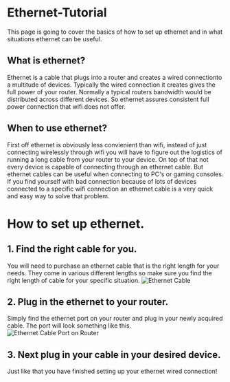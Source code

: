 # Ethernet-Tutorial
This page is going to cover the basics of how to set up ethernet and in what situations ethernet can be useful.

## What is ethernet?
Ethernet is a cable that plugs into a router and creates a wired connectionto a multitude of devices. Typically the wired connection it creates gives the full power of your router. Normally a typical routers bandwidth would be distributed across different devices. So ethernet assures consistent full power connection that wifi does not offer.

## When to use ethernet?
First off ethernet is obviously less convienient than wifi, instead of just connecting wirelessly through wifi you will have to figure out the logistics of running a long cable from your router to your device. On top of that not every device is capable of connecting through an ethernet cable. But ethernet cables can be useful when connecting to PC's or gaming consoles. If you find yourself with bad connection because of lots of devices connected to a specific wifi connection an ethernet cable is a very quick and easy way to solve that problem.

# How to set up ethernet.
## 1. Find the right cable for you.
You will need to purchase an ethernet cable that is the right length for your needs. They come in various different lengths so make sure you find the right length of cable for your specific situation.
![Ethernet Cable](file:///Users/zachbrasier/Desktop/Screen%20Shot%202020-12-11%20at%206.18.44%20PM.png)

## 2. Plug in the ethernet to your router.
Simply find the ethernet port on your router and plug in your newly acquired cable. The port will look something like this. ![Ethernet Cable Port on Router](file:///Users/zachbrasier/Desktop/Screen%20Shot%202020-12-11%20at%206.25.58%20PM.png)

## 3. Next plug in your cable in your desired device.
Just like that you have finished setting up your ethernet wired connection!
